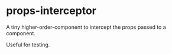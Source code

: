 # props-interceptor

A tiny higher-order-component to intercept the props passed to a component.

Useful for testing. 